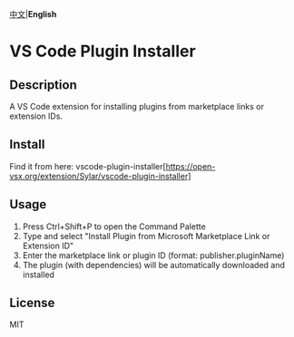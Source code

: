 [中文](README_zh.md)|**English**

# VS Code Plugin Installer

## Description
A VS Code extension for installing plugins from marketplace links or extension IDs.

## Install
Find it from here: vscode-plugin-installer[https://open-vsx.org/extension/Sylar/vscode-plugin-installer]

## Usage
1. Press Ctrl+Shift+P to open the Command Palette
2. Type and select "Install Plugin from Microsoft Marketplace Link or Extension ID"
3. Enter the marketplace link or plugin ID (format: publisher.pluginName)
4. The plugin (with dependencies) will be automatically downloaded and installed

## License
MIT